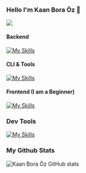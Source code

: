 ### Hello I'm Kaan Bora Öz 👋
![](https://komarev.com/ghpvc/?username=kaanboraoz)

#### Backend
[![My Skills](https://skillicons.dev/icons?i=dotnet,postgres)](https://skillicons.dev)

#### CLI & Tools
[![My Skills](https://skillicons.dev/icons?i=rust,linux)](https://skillicons.dev)

#### Frontend (I am a Beginner)
[![My Skills](https://skillicons.dev/icons?i=react,tailwind,nextjs)](https://skillicons.dev)

### Dev Tools
[![My Skills](https://skillicons.dev/icons?i=git,aws,stackoverflow)](https://skillicons.dev)

### My Github Stats
![Kaan Bora Öz GitHub stats](https://github-readme-stats.vercel.app/api?username=kaanboraoz&show_icons=true&theme=radical)
